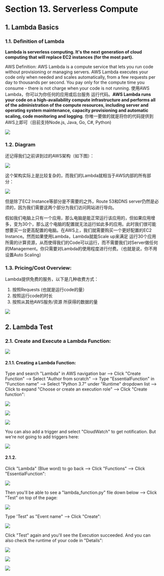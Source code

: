 # Section 13. Serverless Compute

## 1. Lambda Basics

### 1.1. Definition of Lambda

**Lambda is serverless computing. It's the next generation of cloud computing that will replace EC2 instances \(for the most part\).**

AWS Definition: AWS Lambda is a compute service that lets you run code without provisioning or managing servers. AWS Lambda executes your code only when needed and scales automatically, from a few requests per day to thousands per second. You pay only for the compute time you consume - there is not charge when your code is not running. 使用AWS Lambda，你可以为你任何的应用或后台服务 运行代码。**AWS Lambda runs your code on a high-availability compute infrastructure and performs all of the administration of the compute resources, including server and operating system maintenance, capacity provisioning and automatic scaling, code monitoring and logging**. 你唯一要做的就是将你的代码提供到AWS上即可（目前支持Node.js,  Java, Go, C\#, Python\)

![](../.gitbook/assets/image%20%28445%29.png)

### 1.2. Diagram

还记得我们之前讲到过的AWS架构（如下图）：

![](../.gitbook/assets/image%20%28546%29.png)

这个架构实际上是比较复杂的，而我们的Lambda就相当于AWS内部的所有部分：

![](../.gitbook/assets/image%20%28399%29.png)

但是除了EC2 Instance等部分是不需要的之外，Route 53和DNS server仍然是必须的，因为我们需要这两个部分为我们访问网站进行导向。

假如我们电脑上只有一个应用，那么电脑是能正常运行该应用的，但如果应用增多，变为30个，那么这个电脑的配置就无法运行如此多的应用。此时我们很可能想要买一台更高配置的电脑。在AWS上，我们就需要购买一个更好配置的EC2 Instance。然而如果使用Lambda，Lambda就能Scale up来满足 运行30个应用所需的计算资源，从而使得我们的Code可以运行，而不需要我们对Server做任何的Management。你只需要对Lambda的使用程度进行付费。（也就是说，你不用设置Auto Scaling）

### 1.3. Pricing/Cost Overview:

Lambda提供免费的服务，以下是几种收费方式：

1. 按照Requests \(也就是运行code的量）
2. 按照运行code的时长
3. 按照从其他AWS服务/资源 所获得的数据的量

![](../.gitbook/assets/image%20%2892%29.png)

## 2. Lambda Test

### 2.1. Create and Execute a Lambda Function:

![](../.gitbook/assets/image%20%28328%29.png)

#### 2.1.1. Creating a Lambda Function:

Type and search "Lambda" in AWS navigation bar --&gt; Click "Create Function" --&gt; Select "Author from scratch" --&gt; Type "EssentialFunction" in "Function name" --&gt; Select "Python 3.7" under "Runtime" dropdown list --&gt; Click to expand "Choose or create an execution role" --&gt; Click "Create function":

![](../.gitbook/assets/image%20%28474%29.png)

![](../.gitbook/assets/image%20%28432%29.png)

![](../.gitbook/assets/image%20%28335%29.png)

You can also add a trigger and select "CloudWatch" to get notification. But we're not going to add triggers here:

![](../.gitbook/assets/image%20%28684%29.png)

#### 2.1.2. 

Click "Lambda" \(Blue word\) to go back --&gt; Click "Functions" --&gt; Click "EssentialFunction":

![](../.gitbook/assets/image%20%28428%29.png)

Then you'll be able to see a "lambda\_function.py" file down below --&gt; Click "Test" on top of the page:

![](../.gitbook/assets/image%20%28643%29.png)

Type 'Test" as "Event name" --&gt; Click "Create": 

![](../.gitbook/assets/image%20%28655%29.png)

Click "Test" again and you'll see the Execution succeeded. And you can also check the runtime of your code in "Details":

![](../.gitbook/assets/image%20%28391%29.png)

![](../.gitbook/assets/image%20%28503%29.png)

![](../.gitbook/assets/image%20%2845%29.png)








